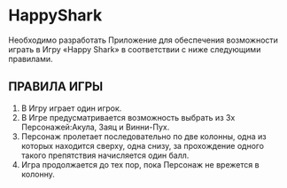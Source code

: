 # HappyShark
Необходимо разработать Приложение для обеспечения возможности играть в Игру «Happy Shark» в соответствии с ниже следующими правилами.
## ПРАВИЛА ИГРЫ
1. В Игру играет один игрок.
1. В Игре предусматривается возможность выбрать из 3х Персонажей:Акула, Заяц и Винни-Пух.
1. Персонаж пролетает последовательно по две колонны, одна из которых находится сверху, одна снизу, за прохождение одного такого препятствия начисляется один балл.
1. Игра продолжается до тех пор, пока Персонаж не врежется в колонну.


